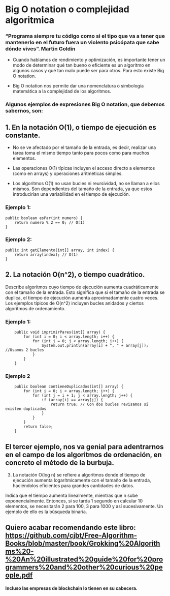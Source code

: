 # Big O notation o complejidad algoritmica

### “Programa siempre tu código como si el tipo que va a tener que mantenerlo en el futuro fuera un violento psicópata que sabe dónde vives”. Martin Goldin

- Cuando hablamos de rendimiento y optimización, es importante tener un modo de determinar qué tan bueno o eficiente es un algoritmo en algunos casos y qué tan malo puede ser para otros. Para esto existe Big O notation.

- Big O notation nos permite dar una nomenclatura o simbología matemática a la complejidad de los algoritmos.

### Algunos ejemplos de expresiones Big O notation, que debemos sabernos, son:

## 1. En la notación O(1), o tiempo de ejecución es constante.

- No se ve afectado por el tamaño de la entrada, es decir, realizar una tarea toma el mismo tiempo tanto para pocos como para muchos elementos. 

- Las operaciones O(1) típicas incluyen el acceso directo a elementos (como en arrays) y operaciones aritméticas simples.
- Los algoritmos O(1) no usan bucles ni reursividad, no se llaman a ellos mismos. Son dependientes del tamaño de la entrada, ya que estos introducirían una variabilidad en el tiempo de ejecución.

### Ejemplo 1:

    public boolean esPar(int numero) {
        return numero % 2 == 0; // O(1)
    }

### Ejemplo 2:

    public int getElemento(int[] array, int index) {
        return array[index]; // O(1)
    }

## 2. La notación O(n^2), o tiempo cuadrático.

Describe algoritmos cuyo tiempo de ejecución aumenta cuadráticamente con el tamaño de la entrada. Esto significa que si el tamaño de la entrada se duplica, el tiempo de ejecución aumenta aproximadamente cuatro veces. 
Los ejemplos típicos de O(n^2) incluyen bucles anidados y ciertos algoritmos de ordenamiento.

### Ejemplo 1:

        public void imprimirPares(int[] array) {
            for (int i = 0; i < array.length; i++) {
                for (int j = 0; j < array.length; j++) {
                    System.out.println(array[i] + ", " + array[j]); //Usamos 2 bucles
                }
            }
        }

### Ejemplo 2

        public boolean contieneDuplicados(int[] array) {
            for (int i = 0; i < array.length; i++) {
                for (int j = i + 1; j < array.length; j++) {
                    if (array[i] == array[j]) {
                        return true; // Con dos bucles revisamos si existen duplicados
                    }
                }
            }
            return false;
        }

## El tercer ejemplo, nos va genial para adentrarnos en el campo de los algoritmos de ordenación, en concreto el método de la burbuja.

3. La notación O(log n) se refiere a algoritmos donde el tiempo de ejecución aumenta logarítmicamente con el tamaño de la entrada, haciéndolos eficientes para grandes cantidades de datos.

Indica que el tiempo aumenta linealmente, mientras que n sube exponencialmente. Entonces, si se tarda 1 segundo en calcular 10 elementos, se necesitarán 2 para 100, 3 para 1000 y así sucesivamente. Un ejemplo de ello es la búsqueda binaria.

## Quiero acabar recomendando este libro: https://github.com/cjbt/Free-Algorithm-Books/blob/master/book/Grokking%20Algorithms%20-%20An%20illustrated%20guide%20for%20programmers%20and%20other%20curious%20people.pdf 

#### Incluso las empresas de blockchain lo tienen en su cabecera.
